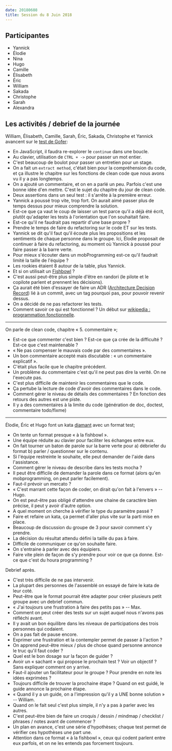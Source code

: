 ```yaml
---
date: 20180608
title: Session du 8 Juin 2018
---
```


## Participantes

- Yannick
- Élodie
- Nina
- Hugo
- Camille
- Élisabeth
- Éric
- William
- Sakada
- Christophe
- Sarah
- Alexandra


## Les activités / debrief de la journée

William, Élisabeth, Camille, Sarah, Éric, Sakada, Christophe et Yannick avancent sur le [test de Gofer]():

- En JavaScript, il faudra re-explorer le `continue` dans une boucle.
- Au clavier, utilisation de `CTRL + ->` pour passer un mot entier.
- C'est beaucoup de boulot pour passer un entretien pour un stage.
- On a fait un `extract method`, c'était bien pour la compréhension du code, et ça illustre le chapitre sur les fonctions de clean code que nous avons vu il y a pas longtemps.
- On a ajouté un commentaire, et on en a parlé un peu. Parfois c'est une bonne idée d'en mettre. C'est le sujet du chapitre du jour de clean code.
- Deux assertions dans un seul test : il s'arrête à la première erreur.
- Yannick a poussé trop vite, trop fort. On aurait aimé passer plus de temps dessus pour mieux comprendre la solution.
- Est-ce que ça vaut le coup de laisser un test parce qu'il a déjà été écrit, plutôt qu'adapter les tests à l'orientation que l'on souhaitait faire.
- Est-ce qu'il ne faudrait pas repartir d'une base propre ?
- Prendre le temps de faire du refactoring sur le code ET sur les tests.
- Yannick se dit qu'il faut qu'il écoute plus les propositions et les sentiments de chaque personne dans le groupe. Ici, Élodie proposait de continuer à faire du refactoring, au moment où Yannick à poussé pour faire passer à la barre verte.
- Pour mieux s'écouter dans un mobProgramming est-ce qu'il faudrait limité la taille de l'équipe ?
- Les rookies étaient 8 autour de la table, plus Yannick.
- Et si on utilisait un [Fishbowl](https://en.wikipedia.org/wiki/Fishbowl_(conversation)) ?
- C'est aussi peut-être plus simple d'être en randori (le pilote et le copilote parlent et prennent les décisions).
- Ça aurait été bien d'essayer de faire un ADR ([Architecture Decision Record]()) lié à un commit, avec un tag pourquoi pas, pour pouvoir revenir dessus.
- On a décidé de ne pas refactorer les tests.
- Comment savoir ce qui est fonctionnel ? Un début sur [wikipedia : programmation fonctionnelle](https://fr.wikipedia.org/wiki/Programmation_fonctionnelle).


---

On parle de clean code, chapitre « 5. commentaire »;

- Est-ce que commenter c'est bien ? Est-ce que ça crée de la difficulté ? Est-ce que c'est maintenable ?
- « Ne pas compenser le mauvais code par des commentaires ».
- Un bon commentaire accepté mais discutable : « un commentaire explicatif ».
- C'était plus facile que le chapitre précédent.
- Un problème du commentaire c'est qu'il ne peut pas dire la verité. On ne l'execute pas.
- C'est plus difficile de maintenir les commentaires que le code.
- Ça pertube la lecture de code d'avoir des commentaires dans le code.
- Comment gérer le niveau de détails des commentaires ? En fonction des retours des autres est une piste.
- Il y a des commentaires à la limite du code (génération de doc, doctest, commentaire todo/fixme)


---

Élodie, Éric et Hugo font un kata [diamant](http://codingdojo.org/kata/Diamond/) avec un format test;

- On tente un format presque « à la fishbowl ».
- Une équipe réduite au clavier pour faciliter les échanges entre eux.
- On fait tourner un baton de parole sur la barre verte pour a) débriefer du format b) parler / questionner sur le contenu.
- Si l'équipe restreinte le souhaite, elle peut demander de l'aide dans l'assistance.
- Comment gérer le niveau de describe dans les tests mocha ?
- Il peut être difficile de demander la parole dans ce format (alors qu'en mobprogramming, on peut parler facilement).
- Faut-il prévoir un mercato ?
- « C'est marrant cette façon de coder, on dirait qu'on fait à l'envers » -- Hugo.
- On est peut-être pas obligé d'attendre une chaine de caractère bien précise, il peut y avoir d'autre option.
- A quel moment on cherche à vérifier le type du paramètre passé ?
- Faire et refaire un kata, ça permet d'aller plus vite sur la parti mise en place.
- Beaucoup de discussion du groupe de 3 pour savoir comment s'y prendre.
- La décision du résultat attendu défini la taille du pas à faire.
- Difficile de communiquer ce qu'on souhaite faire.
- On s'entraine à parler avec des équipiers.
- Faire vite plein de façon de s'y prendre pour voir ce que ça donne. Est-ce que c'est du houra programming ?

Debrief après.

- C'est très difficile de ne pas intervenir.
- La plupart des personnes de l'assemblé on essayé de faire le kata de leur coté.
- Peut-être que le format pourrait être adapter pour créer plusieurs petit groupe avec un debrief commun.
- « J'ai toujours une frustration à faire des petits pas » -- Max.
- Comment on peut créer des tests sur un sujet auquel nous n'avons pas réfléchi avant.
- Il y avait un bon équilibre dans les niveaux de participations des trois personnes qui codaient.
- On a pas fait de pause encore.
- Exprimer une frustration et la contempler permet de passer à l'action ?
- On apprend peut-être mieux / plus de chose quand personne annonce le truc qu'il faut coder ?
- Quel est le bon dosage sur la façon de guider ?
- Avoir un « sachant » qui propose le prochain test ? Voir un objectif ? Sans expliquer comment on y arrive.
- Faut-il ajouter un facilitateur pour le groupe ? Pour prendre en note les idées exprimées ?
- Toujours difficile de trouver la prochaine étape ? Quand on est guidé, le guide annonce la prochaine étape.
- « Quand il y a un guide, on a l'impression qu'il y a UNE bonne solution » -- William.
- Quand on le fait seul c'est plus simple, il n'y a pas à parler avec les autres.
- C'est peut-être bien de faire un croquis / dessin / mindmap / checklist / phrases / notes  avant de commencer ?
- Un plan en avance, c'est une série d'hypothèses; chaque test permet de vérifier ces hypothèses une part une.
- Attention dans ce format « à la fishbowl », ceux qui codent parlent entre eux parfois, et on ne les entends pas forcement toujours.








